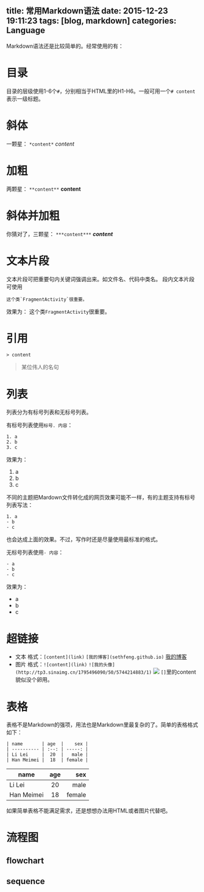 title: 常用Markdown语法
date: 2015-12-23 19:11:23
tags: [blog, markdown]
categories: Language
---
Markdown语法还是比较简单的。经常使用的有：
# 目录
目录的层级使用1-6个`#`，分别相当于HTML里的H1-H6。一般可用一个`# content`表示一级标题。
# 斜体
一颗星：
`*content*` *content*

<!-- more -->

# 加粗 
两颗星：
`**content**` **content** 

# 斜体并加粗
你猜对了，三颗星：
`***content***` ***content***

# 文本片段
文本片段可把重要句内关键词强调出来。如文件名、代码中类名。
段内文本片段可使用
```
这个类`FragmentActivity`很重要。
```
效果为：
这个类`FragmentActivity`很重要。

# 引用
`> content` 
> 某位伟人的名句

# 列表
列表分为有标号列表和无标号列表。

有标号列表使用`标号. 内容`：
```
1. a
2. b
3. c
```
效果为：
1. a
2. b
3. c

不同的主题把Mardown文件转化成的网页效果可能不一样，有的主题支持有标号列表写法：
```
1. a
- b
- c
```
也会达成上面的效果。不过，写作时还是尽量使用最标准的格式。

无标号列表使用`- 内容`：
```
- a
- b
- c
```
效果为：
- a
- b
- c

# 超链接
- 文本
  格式：`[content](link)`
  `[我的博客](sethfeng.github.io)`
  [我的博客](sethfeng.github.io)
- 图片
  格式：`![content](link)`
  `![我的头像](http://tp3.sinaimg.cn/1795496090/50/5744214883/1)`
  ![](http://tp3.sinaimg.cn/1795496090/50/5744214883/1)
  `[]`里的content貌似没个卵用。

# 表格
表格不是Markdown的强项，用法也是Markdown里最复杂的了。简单的表格格式如下：
```
| name       | age  |    sex |
| ---------- | :--: | -----: |
| Li Lei     |  20  |   male |
| Han Meimei |  18  | female |
```
| name       | age  |    sex |
| ---------- | :--: | -----: |
| Li Lei     |  20  |   male |
| Han Meimei |  18  | female |
如果简单表格不能满足需求，还是想想办法用HTML或者图片代替吧。

# 流程图
## flowchart

## sequence